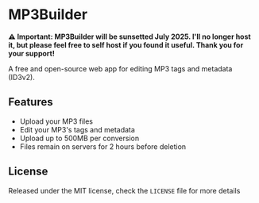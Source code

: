 # MP3Builder

**⚠ Important: MP3Builder will be sunsetted July 2025. I'll no longer host it, but please feel free to self host if you found it useful. Thank you for your support!**

A free and open-source web app for editing MP3 tags and metadata (ID3v2).

## Features

- Upload your MP3 files
- Edit your MP3's tags and metadata
- Upload up to 500MB per conversion
- Files remain on servers for 2 hours before deletion

## License

Released under the MIT license, check the `LICENSE` file for more details

